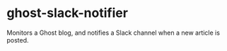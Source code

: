 # ghost-slack-notifier

Monitors a Ghost blog, and notifies a Slack channel when a new article is posted.
